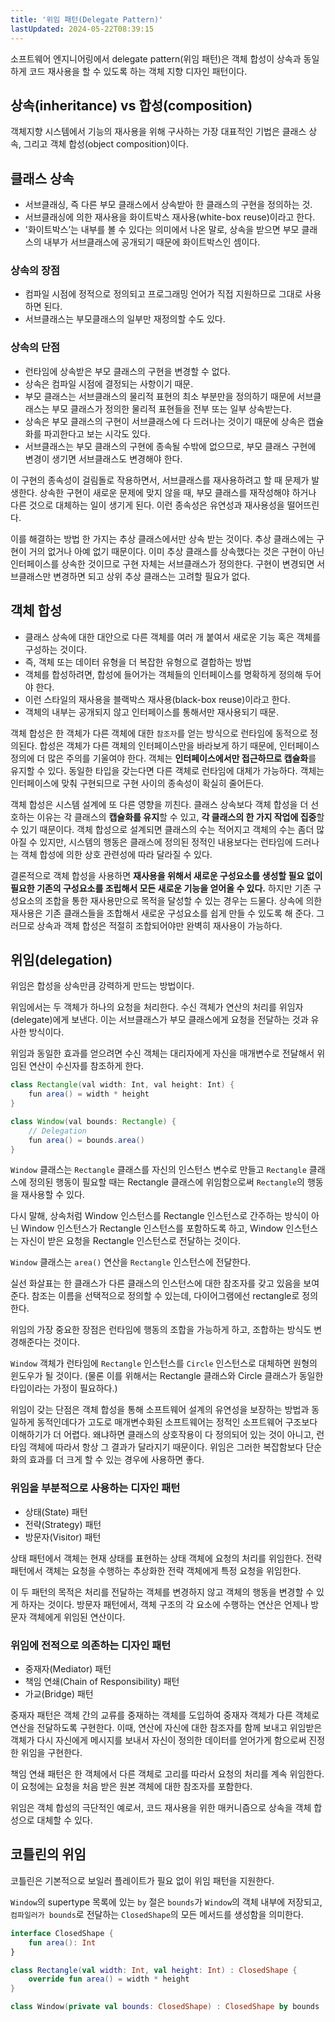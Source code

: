 ```yaml
---
title: '위임 패턴(Delegate Pattern)'
lastUpdated: 2024-05-22T08:39:15
---
```


소프트웨어 엔지니어링에서 delegate pattern(위임 패턴)은 객체 합성이 상속과 동일하게 코드 재사용을 할 수 있도록 하는 객체 지향 디자인 패턴이다.

## 상속(inheritance) vs 합성(composition)
객체지향 시스템에서 기능의 재사용을 위해 구사하는 가장 대표적인 기법은 클래스 상속, 그리고 객체 합성(object composition)이다.

## 클래스 상속

- 서브클래싱, 즉 다른 부모 클래스에서 상속받아 한 클래스의 구현을 정의하는 것.
- 서브클래싱에 의한 재사용을 화이트박스 재사용(white-box reuse)이라고 한다.
- '화이트박스’는 내부를 볼 수 있다는 의미에서 나온 말로, 상속을 받으면 부모 클래스의 내부가 서브클래스에 공개되기 때문에 화이트박스인 셈이다.

### 상속의 장점

- 컴파일 시점에 정적으로 정의되고 프로그래밍 언어가 직접 지원하므로 그대로 사용하면 된다.
- 서브클래스는 부모클래스의 일부만 재정의할 수도 있다.

### 상속의 단점

- 런타임에 상속받은 부모 클래스의 구현을 변경할 수 없다.
- 상속은 컴파일 시점에 결정되는 사항이기 때문.
- 부모 클래스는 서브클래스의 물리적 표현의 최소 부분만을 정의하기 때문에 서브클래스는 부모 클래스가 정의한 물리적 표현들을 전부 또는 일부 상속받는다.
- 상속은 부모 클래스의 구현이 서브클래스에 다 드러나는 것이기 때문에 상속은 캡슐화를 파괴한다고 보는 시각도 있다.
- 서브클래스는 부모 클래스의 구현에 종속될 수밖에 없으므로, 부모 클래스 구현에 변경이 생기면 서브클래스도 변경해야 한다.

이 구현의 종속성이 걸림돌로 작용하면서, 서브클래스를 재사용하려고 할 때 문제가 발생한다. 상속한 구현이 새로운 문제에 맞지 않을 때, 부모 클래스를 재작성해야 하거나 다른 것으로 대체하는 일이 생기게 된다. 이런 종속성은 유연성과 재사용성을 떨어뜨린다.

이를 해결하는 방법 한 가지는 추상 클래스에서만 상속 받는 것이다. 추상 클래스에는 구현이 거의 없거나 아예 없기 때문이다. 이미 추상 클래스를 상속했다는 것은 구현이 아닌 인터페이스를 상속한 것이므로 구현 자체는 서브클래스가 정의한다. 구현이 변경되면 서브클래스만 변경하면 되고 상위 추상 클래스는 고려할 필요가 없다.

## 객체 합성
- 클래스 상속에 대한 대안으로 다른 객체를 여러 개 붙여서 새로운 기능 혹은 객체를 구성하는 것이다.
- 즉, 객체 또는 데이터 유형을 더 복잡한 유형으로 결합하는 방법
- 객체를 합성하려면, 합성에 들어가는 객체들의 인터페이스를 명확하게 정의해 두어야 한다.
- 이런 스타일의 재사용을 블랙박스 재사용(black-box reuse)이라고 한다.
- 객체의 내부는 공개되지 않고 인터페이스를 통해서만 재사용되기 때문.

객체 합성은 한 객체가 다른 객체에 대한 `참조자`를 얻는 방식으로 런타임에 동적으로 정의된다. 합성은 객체가 다른 객체의 인터페이스만을 바라보게 하기 때문에, 인터페이스 정의에 더 많은 주의를 기울여야 한다. 객체는 **인터페이스에서만 접근하므로 캡슐화**를 유지할 수 있다. 동일한 타입을 갖는다면 다른 객체로 런타임에 대체가 가능하다. 객체는 인터페이스에 맞춰 구현되므로 구현 사이의 종속성이 확실히 줄어든다.

객체 합성은 시스템 설계에 또 다른 영향을 끼친다. 클래스 상속보다 객체 합성을 더 선호하는 이유는 각 클래스의 **캡슐화를 유지**할 수 있고, **각 클래스의 한 가지 작업에 집중**할 수 있기 때문이다. 객체 합성으로 설계되면 클래스의 수는 적어지고 객체의 수는 좀더 많아질 수 있지만, 시스템의 행동은 클래스에 정의된 정적인 내용보다는 런타임에 드러나는 객체 합성에 의한 상호 관련성에 따라 달라질 수 있다.

결론적으로 객체 합성을 사용하면 **재사용을 위해서 새로운 구성요소를 생성할 필요 없이 필요한 기존의 구성요소를 조립해서 모든 새로운 기능을 얻어올 수 있다.** 하지만 기존 구성요소의 조합을 통한 재사용만으로 목적을 달성할 수 있는 경우는 드물다. 상속에 의한 재사용은 기존 클래스들을 조합해서 새로운 구성요소를 쉽게 만들 수 있도록 해 준다. 그러므로 상속과 객체 합성은 적절히 조합되어야만 완벽히 재사용이 가능하다.

## 위임(delegation)

위임은 합성을 상속만큼 강력하게 만드는 방법이다.

위임에서는 두 객체가 하나의 요청을 처리한다. 수신 객체가 연산의 처리를 위임자(delegate)에게 보낸다. 이는 서브클래스가 부모 클래스에게 요청을 전달하는 것과 유사한 방식이다.

위임과 동일한 효과를 얻으려면 수신 객체는 대리자에게 자신을 매개변수로 전달해서 위임된 연산이 수신자를 참조하게 한다.

```java
class Rectangle(val width: Int, val height: Int) {
    fun area() = width * height
}

class Window(val bounds: Rectangle) {
    // Delegation
    fun area() = bounds.area()
}
```

`Window` 클래스는 `Rectangle` 클래스를 자신의 인스턴스 변수로 만들고 `Rectangle` 클래스에 정의된 행동이 필요할 때는 Rectangle 클래스에 위임함으로써 `Rectangle`의 행동을 재사용할 수 있다.

다시 말해, 상속처럼 Window 인스턴스를 Rectangle 인스턴스로 간주하는 방식이 아닌 Window 인스턴스가 Rectangle 인스턴스를 포함하도록 하고, Window 인스턴스는 자신이 받은 요청을 Rectangle 인스턴스로 전달하는 것이다.


`Window` 클래스는 `area()` 연산을 `Rectangle` 인스턴스에 전달한다.

실선 화살표는 한 클래스가 다른 클래스의 인스턴스에 대한 참조자를 갖고 있음을 보여준다. 참조는 이름을 선택적으로 정의할 수 있는데, 다이어그램에선 rectangle로 정의한다.

위임의 가장 중요한 장점은 런타임에 행동의 조합을 가능하게 하고, 조합하는 방식도 변경해준다는 것이다.

`Window` 객체가 런타임에 `Rectangle` 인스턴스를 `Circle` 인스턴스로 대체하면 원형의 윈도우가 될 것이다. (물론 이를 위해서는 Rectangle 클래스와 Circle 클래스가 동일한 타입이라는 가정이 필요하다.)

위임이 갖는 단점은 객체 합성을 통해 소프트웨어 설계의 유연성을 보장하는 방법과 동일하게 동적인데다가 고도로 매개변수화된 소프트웨어는 정적인 소프트웨어 구조보다 이해하기가 더 어렵다. 왜냐하면 클래스의 상호작용이 다 정의되어 있는 것이 아니고, 런타임 객체에 따라서 항상 그 결과가 달라지기 때문이다. 위임은 그러한 복잡함보다 단순화의 효과를 더 크게 할 수 있는 경우에 사용하면 좋다. 

### 위임을 부분적으로 사용하는 디자인 패턴

- 상태(State) 패턴
- 전략(Strategy) 패턴
- 방문자(Visitor) 패턴
  
상태 패턴에서 객체는 현재 상태를 표현하는 상태 객체에 요청의 처리를 위임한다. 전략 패턴에서 객체는 요청을 수행하는 추상화한 전략 객체에게 특정 요청을 위임한다.

이 두 패턴의 목적은 처리를 전달하는 객체를 변경하지 않고 객체의 행동을 변경할 수 있게 하자는 것이다.
방문자 패턴에서, 객체 구조의 각 요소에 수행하는 연산은 언제나 방문자 객체에게 위임된 연산이다.

### 위임에 전적으로 의존하는 디자인 패턴

- 중재자(Mediator) 패턴
- 책임 연쇄(Chain of Responsibility) 패턴
- 가교(Bridge) 패턴

중재자 패턴은 객체 간의 교류를 중재하는 객체를 도입하여 중재자 객체가 다른 객체로 연산을 전달하도록 구현한다. 이때, 연산에 자신에 대한 참조자를 함께 보내고 위임받은 객체가 다시 자신에게 메시지를 보내서 자신이 정의한 데이터를 얻어가게 함으로써 진정한 위임을 구현한다.

책임 연쇄 패턴은 한 객체에서 다른 객체로 고리를 따라서 요청의 처리를 계속 위임한다. 이 요청에는 요청을 처음 받은 원본 객체에 대한 참조자를 포함한다.

위임은 객체 합성의 극단적인 예로서, 코드 재사용을 위한 매커니즘으로 상속을 객체 합성으로 대체할 수 있다.

## 코틀린의 위임

코틀린은 기본적으로 보일러 플레이트가 필요 없이 위임 패턴을 지원한다.

`Window`의 supertype 목록에 있는 `by` 절은 `bounds`가 `Window`의 객체 내부에 저장되고, `컴파일러가 bounds`로 전달하는 `ClosedShape`의 모든 메서드를 생성함을 의미한다.

```kotlin
interface ClosedShape {
    fun area(): Int
}

class Rectangle(val width: Int, val height: Int) : ClosedShape {
    override fun area() = width * height
}

class Window(private val bounds: ClosedShape) : ClosedShape by bounds
```